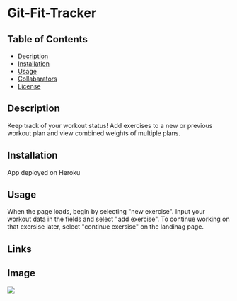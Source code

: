 # Git-Fit-Tracker



## Table of Contents

* [Decription](#description)
* [Installation](#installation)
* [Usage](#usage)
* [Collabarators](#collabarators)
* [License](#licenses)

## Description
Keep track of your workout status! Add exercises to a new or previous workout plan and view combined weights of multiple plans.

## Installation
App deployed on Heroku

## Usage
When the page loads, begin by selecting "new exercise".  Input your workout data in the fields and select "add exercise".  To continue working on that exersise later, select "continue exersise" on the landinag page.


## Links

## Image
![](public/images/tracker.PNG)
